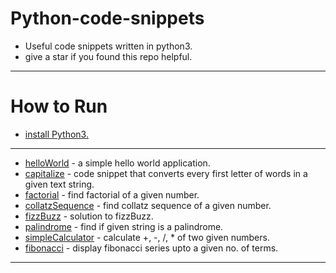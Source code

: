# Python-code-snippets
* Useful code snippets written in python3.
* give a star if you found this repo helpful.
---
# How to Run
* [install Python3.](https://www.python.org/downloads/)
---
* [helloWorld](../master/helloWorld/helloWorld.py) - a simple hello world application.
* [capitalize](../master/capitalize/capitalize.py) - code snippet that converts every first letter of words in a given text string.
* [factorial](../master/factorial/factorial.py) - find factorial of a given number.
* [collatzSequence](../master/collatzSequence/collatzSequence.py) - find collatz sequence of a given number.
* [fizzBuzz](../master/fizzBuzz/fizzBuzz.py) - solution to fizzBuzz.
* [palindrome](../master/palindrome/palindrome.py) - find if given string is a palindrome.
* [simpleCalculator](../master/simpleCalculator/simpleCalculator.py) - calculate +, -, /, * of two given numbers.
* [fibonacci](../master/fibonacci/fibonacci.py) - display fibonacci series upto a given no. of terms.
---
